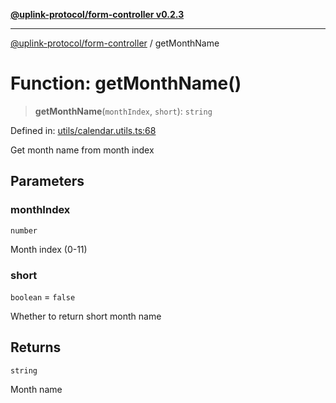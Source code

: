 [**@uplink-protocol/form-controller v0.2.3**](../README.md)

***

[@uplink-protocol/form-controller](../globals.md) / getMonthName

# Function: getMonthName()

> **getMonthName**(`monthIndex`, `short`): `string`

Defined in: [utils/calendar.utils.ts:68](https://github.com/jmkcoder/uplink-protocol-calendar/blob/b9b5d949a141a189c8cea12210e36bb76f18ad06/src/utils/calendar.utils.ts#L68)

Get month name from month index

## Parameters

### monthIndex

`number`

Month index (0-11)

### short

`boolean` = `false`

Whether to return short month name

## Returns

`string`

Month name
